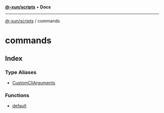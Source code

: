[**@-xun/scripts**](../README.md) • **Docs**

---

[@-xun/scripts](../README.md) / commands

# commands

## Index

### Type Aliases

- [CustomCliArguments](type-aliases/CustomCliArguments.md)

### Functions

- [default](functions/default.md)
